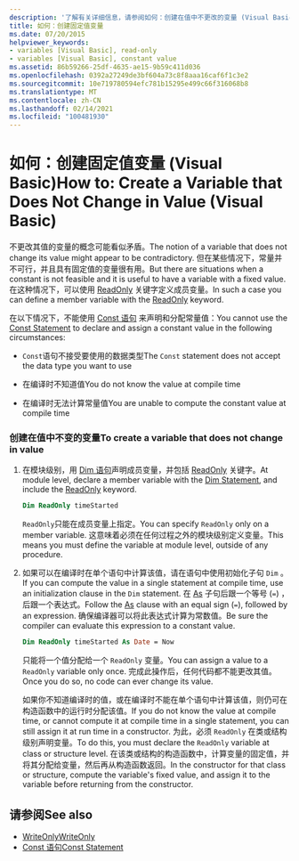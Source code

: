 ```yaml
---
description: '了解有关详细信息，请参阅如何：创建在值中不更改的变量 (Visual Basic) '
title: 如何：创建固定值变量
ms.date: 07/20/2015
helpviewer_keywords:
- variables [Visual Basic], read-only
- variables [Visual Basic], constant value
ms.assetid: 86b59266-25df-4635-ae15-9b59c411d036
ms.openlocfilehash: 0392a27249de3bf604a73c8f8aaa16caf6f1c3e2
ms.sourcegitcommit: 10e719780594efc781b15295e499c66f316068b8
ms.translationtype: MT
ms.contentlocale: zh-CN
ms.lasthandoff: 02/14/2021
ms.locfileid: "100481930"
---
```

# <a name="how-to-create-a-variable-that-does-not-change-in-value-visual-basic"></a><span data-ttu-id="b9997-103">如何：创建固定值变量 (Visual Basic)</span><span class="sxs-lookup"><span data-stu-id="b9997-103">How to: Create a Variable that Does Not Change in Value (Visual Basic)</span></span>

<span data-ttu-id="b9997-104">不更改其值的变量的概念可能看似矛盾。</span><span class="sxs-lookup"><span data-stu-id="b9997-104">The notion of a variable that does not change its value might appear to be contradictory.</span></span> <span data-ttu-id="b9997-105">但在某些情况下，常量并不可行，并且具有固定值的变量很有用。</span><span class="sxs-lookup"><span data-stu-id="b9997-105">But there are situations when a constant is not feasible and it is useful to have a variable with a fixed value.</span></span> <span data-ttu-id="b9997-106">在这种情况下，可以使用 [ReadOnly](../../../language-reference/modifiers/readonly.md) 关键字定义成员变量。</span><span class="sxs-lookup"><span data-stu-id="b9997-106">In such a case you can define a member variable with the [ReadOnly](../../../language-reference/modifiers/readonly.md) keyword.</span></span>

<span data-ttu-id="b9997-107">在以下情况下，不能使用 [Const 语句](../../../language-reference/statements/const-statement.md) 来声明和分配常量值：</span><span class="sxs-lookup"><span data-stu-id="b9997-107">You cannot use the [Const Statement](../../../language-reference/statements/const-statement.md) to declare and assign a constant value in the following circumstances:</span></span>

- <span data-ttu-id="b9997-108">`Const`语句不接受要使用的数据类型</span><span class="sxs-lookup"><span data-stu-id="b9997-108">The `Const` statement does not accept the data type you want to use</span></span>

- <span data-ttu-id="b9997-109">在编译时不知道值</span><span class="sxs-lookup"><span data-stu-id="b9997-109">You do not know the value at compile time</span></span>

- <span data-ttu-id="b9997-110">在编译时无法计算常量值</span><span class="sxs-lookup"><span data-stu-id="b9997-110">You are unable to compute the constant value at compile time</span></span>

### <a name="to-create-a-variable-that-does-not-change-in-value"></a><span data-ttu-id="b9997-111">创建在值中不变的变量</span><span class="sxs-lookup"><span data-stu-id="b9997-111">To create a variable that does not change in value</span></span>

1. <span data-ttu-id="b9997-112">在模块级别，用 [Dim 语句](../../../language-reference/statements/dim-statement.md)声明成员变量，并包括 [ReadOnly](../../../language-reference/modifiers/readonly.md) 关键字。</span><span class="sxs-lookup"><span data-stu-id="b9997-112">At module level, declare a member variable with the [Dim Statement](../../../language-reference/statements/dim-statement.md), and include the [ReadOnly](../../../language-reference/modifiers/readonly.md) keyword.</span></span>

    ```vb
    Dim ReadOnly timeStarted
    ```

    <span data-ttu-id="b9997-113">`ReadOnly`只能在成员变量上指定。</span><span class="sxs-lookup"><span data-stu-id="b9997-113">You can specify `ReadOnly` only on a member variable.</span></span> <span data-ttu-id="b9997-114">这意味着必须在任何过程之外的模块级别定义变量。</span><span class="sxs-lookup"><span data-stu-id="b9997-114">This means you must define the variable at module level, outside of any procedure.</span></span>

2. <span data-ttu-id="b9997-115">如果可以在编译时在单个语句中计算该值，请在语句中使用初始化子句 `Dim` 。</span><span class="sxs-lookup"><span data-stu-id="b9997-115">If you can compute the value in a single statement at compile time, use an initialization clause in the `Dim` statement.</span></span> <span data-ttu-id="b9997-116">在 [As](../../../language-reference/statements/as-clause.md) 子句后跟一个等号 (`=`) ，后跟一个表达式。</span><span class="sxs-lookup"><span data-stu-id="b9997-116">Follow the [As](../../../language-reference/statements/as-clause.md) clause with an equal sign (`=`), followed by an expression.</span></span> <span data-ttu-id="b9997-117">确保编译器可以将此表达式计算为常数值。</span><span class="sxs-lookup"><span data-stu-id="b9997-117">Be sure the compiler can evaluate this expression to a constant value.</span></span>

    ```vb
    Dim ReadOnly timeStarted As Date = Now
    ```

    <span data-ttu-id="b9997-118">只能将一个值分配给一个 `ReadOnly` 变量。</span><span class="sxs-lookup"><span data-stu-id="b9997-118">You can assign a value to a `ReadOnly` variable only once.</span></span> <span data-ttu-id="b9997-119">完成此操作后，任何代码都不能更改其值。</span><span class="sxs-lookup"><span data-stu-id="b9997-119">Once you do so, no code can ever change its value.</span></span>

    <span data-ttu-id="b9997-120">如果你不知道编译时的值，或在编译时不能在单个语句中计算该值，则仍可在构造函数中的运行时分配该值。</span><span class="sxs-lookup"><span data-stu-id="b9997-120">If you do not know the value at compile time, or cannot compute it at compile time in a single statement, you can still assign it at run time in a constructor.</span></span> <span data-ttu-id="b9997-121">为此，必须 `ReadOnly` 在类或结构级别声明变量。</span><span class="sxs-lookup"><span data-stu-id="b9997-121">To do this, you must declare the `ReadOnly` variable at class or structure level.</span></span> <span data-ttu-id="b9997-122">在该类或结构的构造函数中，计算变量的固定值，并将其分配给变量，然后再从构造函数返回。</span><span class="sxs-lookup"><span data-stu-id="b9997-122">In the constructor for that class or structure, compute the variable's fixed value, and assign it to the variable before returning from the constructor.</span></span>

## <a name="see-also"></a><span data-ttu-id="b9997-123">请参阅</span><span class="sxs-lookup"><span data-stu-id="b9997-123">See also</span></span>

- [<span data-ttu-id="b9997-124">WriteOnly</span><span class="sxs-lookup"><span data-stu-id="b9997-124">WriteOnly</span></span>](../../../language-reference/modifiers/writeonly.md)
- [<span data-ttu-id="b9997-125">Const 语句</span><span class="sxs-lookup"><span data-stu-id="b9997-125">Const Statement</span></span>](../../../language-reference/statements/const-statement.md)
